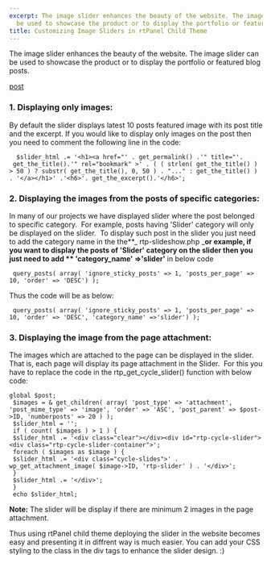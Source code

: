 ```yaml
---
excerpt: The image slider enhances the beauty of the website. The image slider can
  be used to showcase the product or to display the portfolio or featured blog posts.
title: Customizing Image Sliders in rtPanel Child Theme
---
```


The image slider enhances the beauty of the website. The image slider can be used to showcase the product or to display the portfolio or featured blog posts.

[post](https://rtcamp.com/blog/implementing-rtpslider-child-theme/) 


### 1. Displaying only images:


By default the slider displays latest 10 posts featured image with its post title and the excerpt. If you would like to display only images on the post then you need to comment the following line in the code:

    
      $slider_html .= '<h1><a href="' . get_permalink() .'" title="'.  get_the_title().'" rel="bookmark" >' . ( ( strlen( get_the_title() ) > 50 ) ? substr( get_the_title(), 0, 50 ) . "..." : get_the_title() ) . '</a></h1>' .'<h6>'. get_the_excerpt().'</h6>';




### 2. Displaying the images from the posts of specific categories:


In many of our projects we have displayed slider where the post belonged to specific category.  For example, posts having 'Slider' category will only be displayed on the slider.  To display such post in the slider you just need to add the category name in the the**_ rtp-slideshow.php _**or example, if you want to display the posts of 'Slider' category on the slider then you just need to add ** 'category_name' =>'slider'** in below code

    
     query_posts( array( 'ignore_sticky_posts' => 1, 'posts_per_page' => 10, 'order' => 'DESC') );


Thus the code will be as below:

    
     query_posts( array( 'ignore_sticky_posts' => 1, 'posts_per_page' => 10, 'order' => 'DESC', 'category_name' =>'slider') );




### 3. Displaying the image from the page attachment:


The images which are attached to the page can be displayed in the slider. That is, each page will display its page attachment in the Slider.  For this you have to replace the code in the rtp_get_cycle_slider() function with below code:

    
    global $post;
     $images = & get_children( array( 'post_type' => 'attachment', 'post_mime_type' => 'image', 'order' => 'ASC', 'post_parent' => $post->ID, 'numberposts' => 20 ) );
     $slider_html = '';
     if ( count( $images ) > 1 ) {
     $slider_html .= '<div class="clear"></div><div id="rtp-cycle-slider"><div class="rtp-cycle-slider-container">';
     foreach ( $images as $image ) {
     $slider_html .= '<div class="cycle-slides">' . wp_get_attachment_image( $image->ID, 'rtp-slider' ) . '</div>';
     }
     $slider_html .= '</div>';
     }
     echo $slider_html;


**Note:** The slider will be display if there are minimum 2 images in the page attachment.

Thus using rtPanel child theme deploying the slider in the website becomes easy and presenting it in diffrent way is much easier. You can add your CSS styling to the class in the div tags to enhance the slider design. :)
